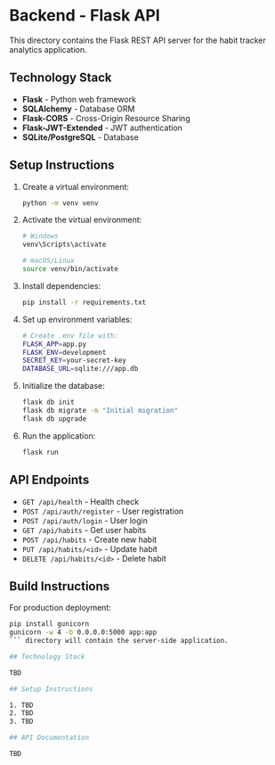 # Backend - Flask API

This directory contains the Flask REST API server for the habit tracker analytics application.

## Technology Stack

- **Flask** - Python web framework
- **SQLAlchemy** - Database ORM
- **Flask-CORS** - Cross-Origin Resource Sharing
- **Flask-JWT-Extended** - JWT authentication
- **SQLite/PostgreSQL** - Database

## Setup Instructions

1. Create a virtual environment:

   ```bash
   python -m venv venv
   ```

2. Activate the virtual environment:

   ```bash
   # Windows
   venv\Scripts\activate

   # macOS/Linux
   source venv/bin/activate
   ```

3. Install dependencies:

   ```bash
   pip install -r requirements.txt
   ```

4. Set up environment variables:

   ```bash
   # Create .env file with:
   FLASK_APP=app.py
   FLASK_ENV=development
   SECRET_KEY=your-secret-key
   DATABASE_URL=sqlite:///app.db
   ```

5. Initialize the database:

   ```bash
   flask db init
   flask db migrate -m "Initial migration"
   flask db upgrade
   ```

6. Run the application:
   ```bash
   flask run
   ```

## API Endpoints

- `GET /api/health` - Health check
- `POST /api/auth/register` - User registration
- `POST /api/auth/login` - User login
- `GET /api/habits` - Get user habits
- `POST /api/habits` - Create new habit
- `PUT /api/habits/<id>` - Update habit
- `DELETE /api/habits/<id>` - Delete habit

## Build Instructions

For production deployment:

````bash
pip install gunicorn
gunicorn -w 4 -b 0.0.0.0:5000 app:app
``` directory will contain the server-side application.

## Technology Stack

TBD

## Setup Instructions

1. TBD
2. TBD
3. TBD

## API Documentation

TBD
````
